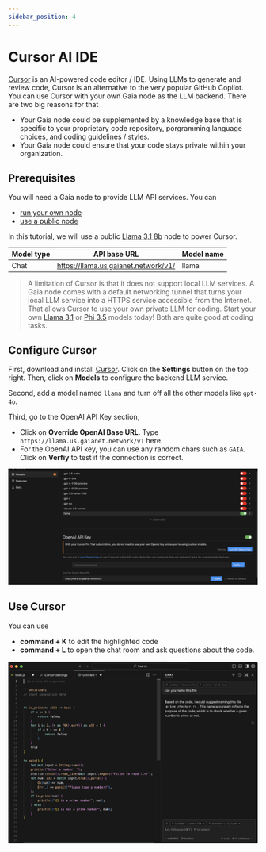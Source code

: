 ```yaml
---
sidebar_position: 4
---
```


# Cursor AI IDE

[Cursor](https://www.cursor.com/) is an AI-powered code editor / IDE. Using LLMs to generate and review code, Cursor is an alternative to the very popular GitHub Copilot. 
You can use Cursor with your own Gaia node as the LLM backend. There are two big reasons for that

* Your Gaia node could be supplemented by a knowledge base that is specific to your proprietary code repository, porgramming language choices, and coding guidelines / styles.
* Your Gaia node could ensure that your code stays private within your organization.

## Prerequisites

You will need a Gaia node to provide LLM API services. You can

* [run your own node](../../node-guide/quick-start.md)
* [use a public node](../nodes.md)

In this tutorial, we will use a public [Llama 3.1 8b](https://github.com/GaiaNet-AI/node-configs/tree/main/llama-3.1-8b-instruct) node to power Cursor.

| Model type | API base URL | Model name |
|-----|--------|-----|
| Chat | https://llama.us.gaianet.network/v1/ | llama |

> A limitation of Cursor is that it does not support local LLM services. A Gaia node comes with a default networking tunnel that turns your local LLM service into a HTTPS service accessible from the Internet. That allows Cursor to use your own private LLM for coding. Start your own [Llama 3.1](https://github.com/GaiaNet-AI/node-configs/tree/main/llama-3.1-8b-instruct) or [Phi 3.5](https://github.com/GaiaNet-AI/node-configs/tree/main/phi-3.5-mini-instruct) models today! Both are quite good at coding tasks.

## Configure Cursor

First, download and install [Cursor](https://www.cursor.com/). Click on the **Settings** button on the top right. Then, click on **Models** to configure the backend LLM service.

Second, add a model named `llama` and turn off all the other models like `gpt-4o`.

Third, go to the OpenAI API Key section,

* Click on **Override OpenAI Base URL**. Type `https://llama.us.gaianet.network/v1` here.
* For the OpenAI API key, you can use any random chars such as `GAIA`. Click on **Verfiy** to test if the connection is correct.

![](cursor-01.png)

## Use Cursor

You can use 

* **command + K** to edit the highlighted code
* **command + L** to open the chat room and ask questions about the code.
  
![](cursor-02.png)
